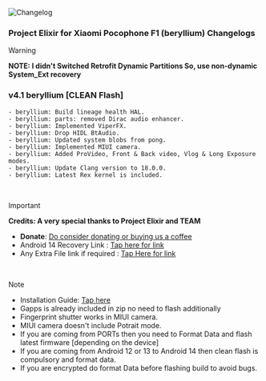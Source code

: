 ![Changelog](https://i.imgur.com/MsgqFFz.png)

### Project Elixir for Xiaomi Pocophone F1 (beryllium) Changelogs

> [!Warning]
> **NOTE: I didn't Switched Retrofit Dynamic Partitions So, use non-dynamic System_Ext recovery**

### v4.1 beryllium [CLEAN Flash]
```
- beryllium: Build lineage health HAL.
- beryllium: parts: removed Dirac audio enhancer.
- beryllium: Implemented ViperFX.
- beryllium: Drop HIDL BtAudio.
- beryllium: Updated system blobs from pong.
- beryllium: Implemented MIUI camera.
- beryllium: Added ProVideo, Front & Back video, Vlog & Long Exposure modes.
- beryllium: Update Clang version to 18.0.0.
- beryllium: Latest Rex kernel is included.
```

<br>

> [!Important]
> **Credits: A very special thanks to Project Elixir and TEAM**
> * **Donate**: [Do consider donating or buying us a coffee](https://projectelixiros.com/donate)
> * Android 14 Recovery Link : [Tap here for link](https://projectelixiros.com/download)
> * Any Extra File link if required : [Tap Here for link](https://sourceforge.net/projects/project-elixir/files/fourteen)

<br>

> [!Note]
> * Installation Guide: [Tap here](https://github.com/ProjectElixir-Devices/Wiki/)
> * Gapps is already included in zip no need to flash additionally
> * Fingerprint shutter works in MIUI camera.
> * MIUI camera doesn't include Potrait mode.
> * If you are coming from PORTs then you need to Format Data and flash latest firmware [depending on the device]
> * If you are coming from Android 12 or 13 to Android 14 then clean flash is compulsory and format data.
> * If you are encrypted do format Data before flashing build to avoid bugs.
